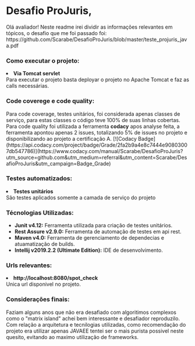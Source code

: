 <h1><b>Desafio ProJuris,</b></h1>
Olá avaliador! Neste readme irei dividir as informações relevantes em tópicos, o desafio que me foi passado foi:
https://github.com/Scarabe/DesafioProJuris/blob/master/teste_projuris_java.pdf

<h3><b>Como executar o projeto:</b></h3>
  <LI><b>Via Tomcat servlet</b><br>
    Para executar o projeto basta deployar o projeto no Apache Tomcat e faz as calls necessárias.
</UL>

<h3><b>Code coverege e code quality:</b></h3>
Para code coverage, testes unitários, foi considerada apenas classes de serviço, para estas classes o código teve 100% de suas linhas cobertas.
Para code quality foi utilizada a ferramenta <b>codacy</b> apos analyse feita, a ferramenta apontou apenas 2 issues, totalizando 5% de issues no projeto e disponibilizando ao projeto a certificação A.
[![Codacy Badge](https://api.codacy.com/project/badge/Grade/2fa2b9a4e8c7444e90803007db547786)](https://www.codacy.com/manual/Scarabe/DesafioProJuris?utm_source=github.com&amp;utm_medium=referral&amp;utm_content=Scarabe/DesafioProJuris&amp;utm_campaign=Badge_Grade)

<h3><b>Testes automatizados:</b></h3>
  <LI><b>Testes unitários</b><br>
    São testes aplicados somente a camada de serviço do projeto</b>
</UL>
 
<h3><b>Técnologias Utilizadas:</b></h3>
<UL>
  <LI><b>Junit v4.12:</b> Ferramenta utilizada para criação de testes unitários.</LI>
  <LI><b>Rest Assure v2.9.0:</b> Ferramenta de automação de testes em api rest.</LI>
  <LI><b>Maven v4.0:</b> Ferramenta de gerenciamento de dependecias e atuamatização de builds.</LI>
  <LI><b>Intellij v2019.2.2 (Ultimate Edition):</b> IDE de desenvolvimento.</LI>
</UL>

<h3><b>Urls relevantes:</b></h3>
  <LI><b>http://localhost:8080/spot_check</b><br>
    Unica url disponivel no projeto.
</UL>

<h3><b>Considerações finais:</b></h3>
  Faziam alguns anos que não era desafiado com algoritimos complexos como o "matrix island" achei bem interessante e desafiador reproduzilo.
  Com relação a arquitetura e tecnilogias utilizadas, como recomendação do projeto era utilizar apenas JAVAEE tentei ser o mais purista possivel neste quesito, evitando ao maximo utilização de frameworks.
